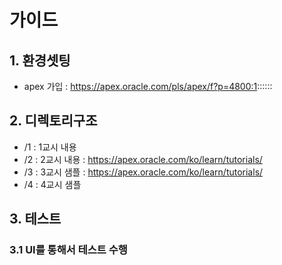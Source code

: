 # 가이드

## 1. 환경셋팅
* apex 가입 : https://apex.oracle.com/pls/apex/f?p=4800:1::::::


## 2. 디렉토리구조
* /1 : 1교시 내용
* /2 : 2교시 내용 : https://apex.oracle.com/ko/learn/tutorials/
* /3 : 3교시 샘플 : https://apex.oracle.com/ko/learn/tutorials/
* /4 : 4교시 샘플


## 3. 테스트
###	3.1 UI를 통해서 테스트 수행